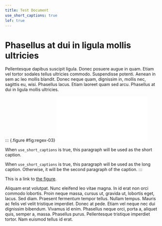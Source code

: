 ```yaml
---
title: Test Document
use_short_captions: true
lof: true
---
```


# Phasellus at dui in ligula mollis ultricies

Pellentesque dapibus suscipit ligula.  Donec posuere augue in quam.  Etiam vel tortor sodales tellus ultricies commodo.  Suspendisse potenti.  Aenean in sem ac leo mollis blandit.  Donec neque quam, dignissim in, mollis nec, sagittis eu, wisi.  Phasellus lacus.  Etiam laoreet quam sed arcu.  Phasellus at dui in ligula mollis ultricies.

::: {.figure #fig:regex-03}
![](graphics/regex-03.pdf)

When `use_short_captions` is true, this paragraph will be used as the short caption.

When `use_short_captions` is true, this paragraph will be used as the long caption.  Otherwise, it will be the second paragraph of the caption.
:::

This is a link to [the figure](#fig:regex-03).

Aliquam erat volutpat.  Nunc eleifend leo vitae magna.  In id erat non orci commodo lobortis.  Proin neque massa, cursus ut, gravida ut, lobortis eget, lacus.  Sed diam.  Praesent fermentum tempor tellus.  Nullam tempus.  Mauris ac felis vel velit tristique imperdiet.  Donec at pede.  Etiam vel neque nec dui dignissim bibendum.  Vivamus id enim.  Phasellus neque orci, porta a, aliquet quis, semper a, massa.  Phasellus purus.  Pellentesque tristique imperdiet tortor.  Nam euismod tellus id erat.
